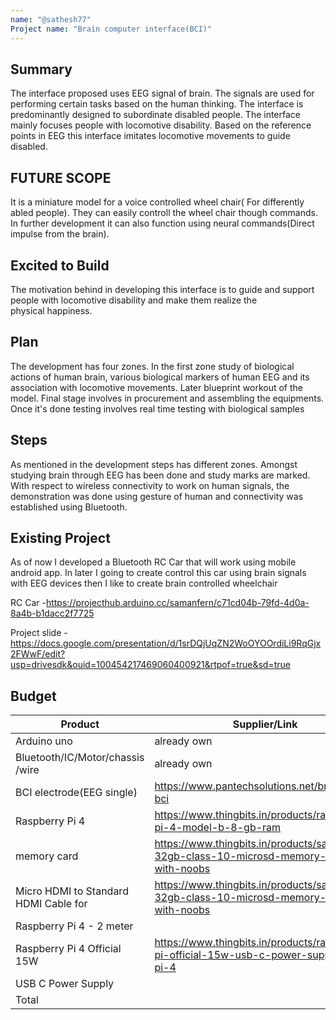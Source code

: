 ```yaml
---
name: "@sathesh77"
Project name: "Brain computer interface(BCI)"
---
```


## Summary
The interface proposed uses EEG signal of brain. The signals are used for performing certain tasks based on the human thinking. The interface is predominantly designed to subordinate disabled people. The interface mainly focuses people with locomotive disability. Based on the reference points in EEG this interface imitates locomotive movements to guide disabled.
## FUTURE SCOPE
It is a miniature model for a voice controlled wheel chair( For differently abled people). They can easily controll the wheel chair though commands. In further development it can also function using neural commands(Direct impulse from the brain).

## Excited to Build
The motivation behind in developing this interface is to guide and support people with locomotive disability and make them realize the physical happiness.
## Plan
The development has four zones. In the first zone study of biological actions of human brain, various biological markers of human EEG and its association with locomotive movements. Later blueprint workout of the model. Final stage involves in procurement and assembling the equipments. Once it's done testing involves real time testing with biological samples

## Steps
As mentioned in the development steps has different zones. Amongst studying brain through EEG has been done and study marks are marked.
With respect to wireless connectivity to work on human signals, the demonstration was done using gesture of human and connectivity was established using Bluetooth.


## Existing Project

As of now I developed a Bluetooth RC Car that will work using mobile android app. In later I going to create control this car using brain signals with EEG devices then I like to create brain controlled wheelchair

RC Car -https://projecthub.arduino.cc/samanfern/c71cd04b-79fd-4d0a-8a4b-b1dacc2f7725


Project slide - https://docs.google.com/presentation/d/1srDQjUqZN2WoOYOOrdiLi9RqGjx2FWwF/edit?usp=drivesdk&ouid=100454217469060400921&rtpof=true&sd=true

## Budget

| Product                               | Supplier/Link                                                                                  | Cost   |
| --------------------------------------| -----------------------------------------------------------------------------------------------| ------ |
| Arduino uno                           |               already own
|  Bluetooth/IC/Motor/chassis /wire     |               already own                                                                      | $0     |
| BCI electrode(EEG single)             | https://www.pantechsolutions.net/brainsense-bci                                                | $136   |
| Raspberry Pi 4                        | https://www.thingbits.in/products/raspberry-pi-4-model-b-8-gb-ram                              |  $83   |
| memory card                           |https://www.thingbits.in/products/sandisk-32gb-class-10-microsd-memory-card-with-noobs          |  $6    |
| Micro HDMI to Standard HDMI Cable for  |https://www.thingbits.in/products/sandisk-32gb-class-10-microsd-memory-card-with-noobs         |  $7    |
|  Raspberry Pi 4 - 2 meter              |                                                                                               |        | 
|Raspberry Pi 4 Official 15W             |https://www.thingbits.in/products/raspberry-pi-official-15w-usb-c-power-supply-for-pi-4        |  $6    |
USB C Power Supply|
| Total                                 |                                                                                                | $238  |


